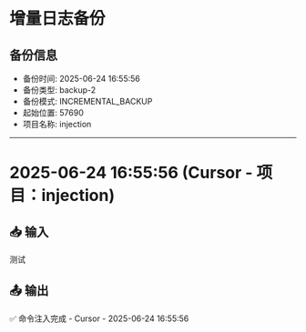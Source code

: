 # 增量日志备份
## 备份信息
- 备份时间: 2025-06-24 16:55:56
- 备份类型: backup-2
- 备份模式: INCREMENTAL_BACKUP
- 起始位置: 57690
- 项目名称: injection

---


# 2025-06-24 16:55:56 (Cursor - 项目：injection)

## 📥 输入

测试

## 📤 输出

✅ 命令注入完成 - Cursor - 2025-06-24 16:55:56

